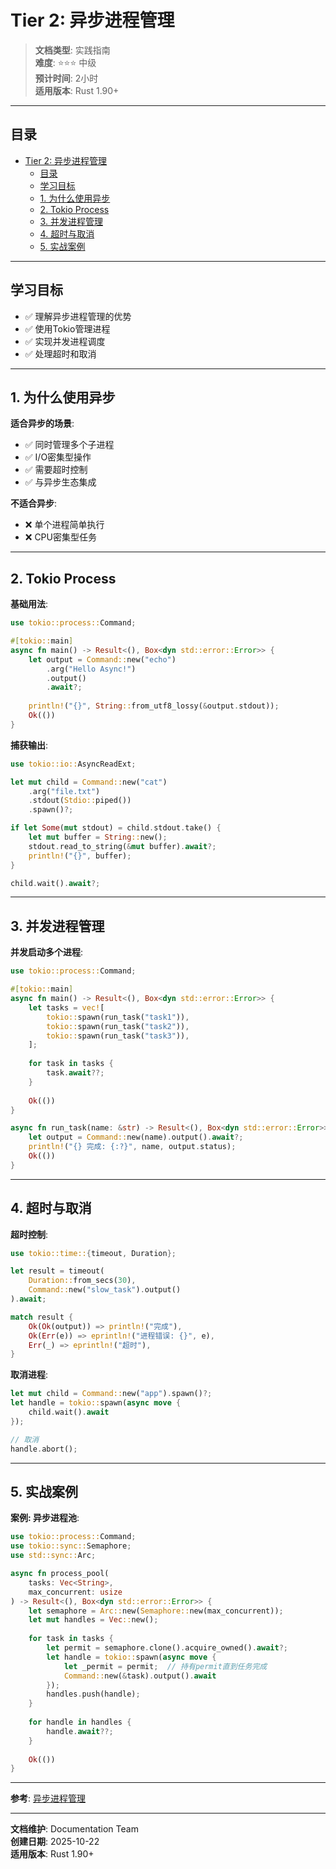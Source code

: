 # Tier 2: 异步进程管理

> **文档类型**: 实践指南  
> **难度**: ⭐⭐⭐ 中级  
> **预计时间**: 2小时  
> **适用版本**: Rust 1.90+

---

## 目录

- [Tier 2: 异步进程管理](#tier-2-异步进程管理)
  - [目录](#目录)
  - [学习目标](#学习目标)
  - [1. 为什么使用异步](#1-为什么使用异步)
  - [2. Tokio Process](#2-tokio-process)
  - [3. 并发进程管理](#3-并发进程管理)
  - [4. 超时与取消](#4-超时与取消)
  - [5. 实战案例](#5-实战案例)

---

## 学习目标

- ✅ 理解异步进程管理的优势
- ✅ 使用Tokio管理进程
- ✅ 实现并发进程调度
- ✅ 处理超时和取消

---

## 1. 为什么使用异步

**适合异步的场景**:

- ✅ 同时管理多个子进程
- ✅ I/O密集型操作
- ✅ 需要超时控制
- ✅ 与异步生态集成

**不适合异步**:

- ❌ 单个进程简单执行
- ❌ CPU密集型任务

---

## 2. Tokio Process

**基础用法**:

```rust
use tokio::process::Command;

#[tokio::main]
async fn main() -> Result<(), Box<dyn std::error::Error>> {
    let output = Command::new("echo")
        .arg("Hello Async!")
        .output()
        .await?;
    
    println!("{}", String::from_utf8_lossy(&output.stdout));
    Ok(())
}
```

**捕获输出**:

```rust
use tokio::io::AsyncReadExt;

let mut child = Command::new("cat")
    .arg("file.txt")
    .stdout(Stdio::piped())
    .spawn()?;

if let Some(mut stdout) = child.stdout.take() {
    let mut buffer = String::new();
    stdout.read_to_string(&mut buffer).await?;
    println!("{}", buffer);
}

child.wait().await?;
```

---

## 3. 并发进程管理

**并发启动多个进程**:

```rust
use tokio::process::Command;

#[tokio::main]
async fn main() -> Result<(), Box<dyn std::error::Error>> {
    let tasks = vec![
        tokio::spawn(run_task("task1")),
        tokio::spawn(run_task("task2")),
        tokio::spawn(run_task("task3")),
    ];
    
    for task in tasks {
        task.await??;
    }
    
    Ok(())
}

async fn run_task(name: &str) -> Result<(), Box<dyn std::error::Error>> {
    let output = Command::new(name).output().await?;
    println!("{} 完成: {:?}", name, output.status);
    Ok(())
}
```

---

## 4. 超时与取消

**超时控制**:

```rust
use tokio::time::{timeout, Duration};

let result = timeout(
    Duration::from_secs(30),
    Command::new("slow_task").output()
).await;

match result {
    Ok(Ok(output)) => println!("完成"),
    Ok(Err(e)) => eprintln!("进程错误: {}", e),
    Err(_) => eprintln!("超时"),
}
```

**取消进程**:

```rust
let mut child = Command::new("app").spawn()?;
let handle = tokio::spawn(async move {
    child.wait().await
});

// 取消
handle.abort();
```

---

## 5. 实战案例

**案例: 异步进程池**:

```rust
use tokio::process::Command;
use tokio::sync::Semaphore;
use std::sync::Arc;

async fn process_pool(
    tasks: Vec<String>, 
    max_concurrent: usize
) -> Result<(), Box<dyn std::error::Error>> {
    let semaphore = Arc::new(Semaphore::new(max_concurrent));
    let mut handles = Vec::new();
    
    for task in tasks {
        let permit = semaphore.clone().acquire_owned().await?;
        let handle = tokio::spawn(async move {
            let _permit = permit;  // 持有permit直到任务完成
            Command::new(&task).output().await
        });
        handles.push(handle);
    }
    
    for handle in handles {
        handle.await??;
    }
    
    Ok(())
}
```

---

**参考**: [异步进程管理](../../docs/05_async_process_management.md)

---

**文档维护**: Documentation Team  
**创建日期**: 2025-10-22  
**适用版本**: Rust 1.90+
